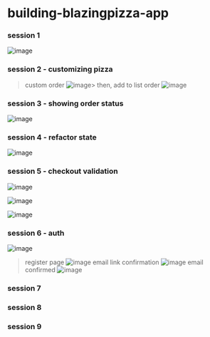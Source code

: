 # building-blazingpizza-app

### session 1

![image](https://user-images.githubusercontent.com/90663373/225676458-4cb6d2a9-33a2-4cbd-ae07-415d80335de6.png)

### session 2 - customizing pizza
> custom order
![image](https://user-images.githubusercontent.com/90663373/225685945-5e8277a4-661e-4c09-b06e-747396a440b2.png)>
> then, add to list order
![image](https://user-images.githubusercontent.com/90663373/225685914-892d6373-4975-4060-8047-bbe266b35705.png)

### session 3 - showing order status

![image](https://user-images.githubusercontent.com/90663373/225680586-3313448b-91a8-4d2b-b97f-549ceeac4ce8.png)

### session 4 - refactor state 

![image](https://user-images.githubusercontent.com/90663373/225681364-9c12a327-a5a9-44d9-ba9c-87231182169b.png)

### session 5 - checkout validation

![image](https://user-images.githubusercontent.com/90663373/225682582-5450b42b-9c93-4418-bed6-daf7df66c8d7.png)

![image](https://user-images.githubusercontent.com/90663373/225682544-155e674d-1035-4ba6-8a60-6ffd62c47d72.png)

![image](https://user-images.githubusercontent.com/90663373/225682599-d14f9184-61ef-4f83-8799-1338861a9b26.png)

### session 6 - auth

![image](https://user-images.githubusercontent.com/90663373/225684906-52c96ece-e981-480d-b763-d4275dfc1422.png)
> register page
![image](https://user-images.githubusercontent.com/90663373/225684953-68f6cd68-ab76-4b1a-a2db-30b272c47d05.png)
> email link confirmation
![image](https://user-images.githubusercontent.com/90663373/225685099-d06d6684-1fc3-48ca-9bc9-ade295718af2.png)
> email confirmed 
![image](https://user-images.githubusercontent.com/90663373/225685193-c8c43ece-0363-44f2-94d3-d02f738c09eb.png)

### session 7

### session 8

### session 9

